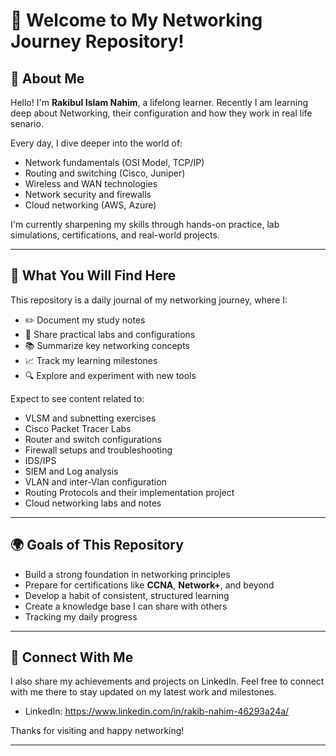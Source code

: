 # 👋 Welcome to My Networking Journey Repository!

## 👤 About Me
Hello! I'm **Rakibul Islam Nahim**, a lifelong learner. Recently I am learning deep about Networking, their configuration and how they work in real life senario. 

Every day, I dive deeper into the world of:
- Network fundamentals (OSI Model, TCP/IP)
- Routing and switching (Cisco, Juniper)
- Wireless and WAN technologies
- Network security and firewalls
- Cloud networking (AWS, Azure)

I'm currently sharpening my skills through hands-on practice, lab simulations, certifications, and real-world projects.

---

## 📅 What You Will Find Here
This repository is a daily journal of my networking journey, where I:
- ✏️ Document my study notes
- 🔄 Share practical labs and configurations
- 📚 Summarize key networking concepts
- 📈 Track my learning milestones
- 🔍 Explore and experiment with new tools

Expect to see content related to:
- VLSM and subnetting exercises
- Cisco Packet Tracer Labs
- Router and switch configurations
- Firewall setups and troubleshooting
- IDS/IPS
- SIEM and Log analysis
- VLAN and inter-Vlan configuration
- Routing Protocols and their implementation project
- Cloud networking labs and notes

---

## 🌍 Goals of This Repository
- Build a strong foundation in networking principles
- Prepare for certifications like **CCNA**, **Network+**, and beyond
- Develop a habit of consistent, structured learning
- Create a knowledge base I can share with others
- Tracking my daily progress
---

## 🚀 Connect With Me
I also share my achievements and projects on LinkedIn. Feel free to connect with me there to stay updated on my latest work and milestones.

- LinkedIn: https://www.linkedin.com/in/rakib-nahim-46293a24a/

Thanks for visiting and happy networking!

---
